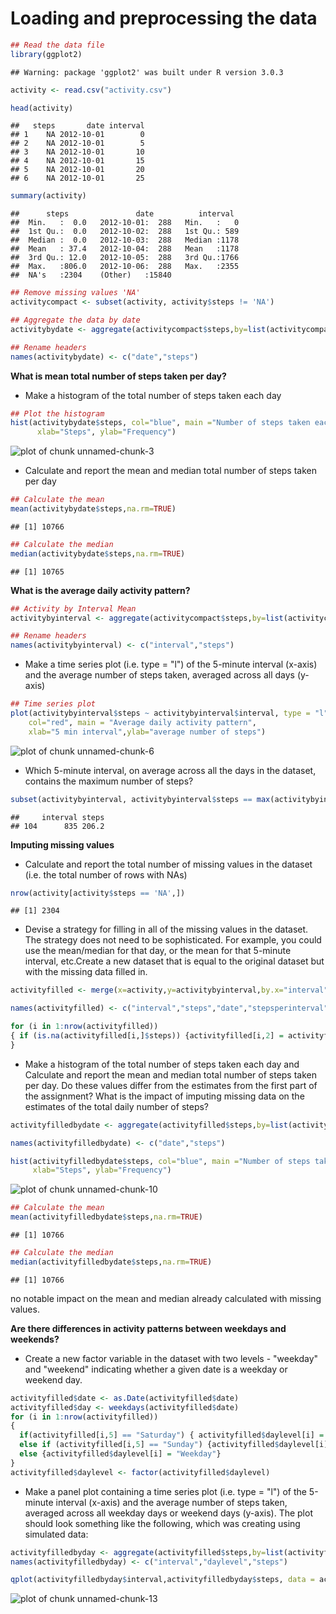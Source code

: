**Loading and preprocessing the data**
======================================


```r
## Read the data file 
library(ggplot2)
```

```
## Warning: package 'ggplot2' was built under R version 3.0.3
```

```r
activity <- read.csv("activity.csv")

head(activity)
```

```
##   steps       date interval
## 1    NA 2012-10-01        0
## 2    NA 2012-10-01        5
## 3    NA 2012-10-01       10
## 4    NA 2012-10-01       15
## 5    NA 2012-10-01       20
## 6    NA 2012-10-01       25
```

```r
summary(activity)
```

```
##      steps               date          interval   
##  Min.   :  0.0   2012-10-01:  288   Min.   :   0  
##  1st Qu.:  0.0   2012-10-02:  288   1st Qu.: 589  
##  Median :  0.0   2012-10-03:  288   Median :1178  
##  Mean   : 37.4   2012-10-04:  288   Mean   :1178  
##  3rd Qu.: 12.0   2012-10-05:  288   3rd Qu.:1766  
##  Max.   :806.0   2012-10-06:  288   Max.   :2355  
##  NA's   :2304    (Other)   :15840
```


```r
## Remove missing values 'NA'
activitycompact <- subset(activity, activity$steps != 'NA')

## Aggregate the data by date
activitybydate <- aggregate(activitycompact$steps,by=list(activitycompact$date),FUN=sum)

## Rename headers
names(activitybydate) <- c("date","steps")
```
**What is mean total number of steps taken per day?**

- Make a histogram of the total number of steps taken each day


```r
## Plot the histogram
hist(activitybydate$steps, col="blue", main ="Number of steps taken each day", 
      xlab="Steps", ylab="Frequency")
```

![plot of chunk unnamed-chunk-3](figure/unnamed-chunk-3.png) 
- Calculate and report the mean and median total number of steps taken per day


```r
## Calculate the mean
mean(activitybydate$steps,na.rm=TRUE)
```

```
## [1] 10766
```

```r
## Calculate the median
median(activitybydate$steps,na.rm=TRUE)
```

```
## [1] 10765
```

**What is the average daily activity pattern?**


```r
## Activity by Interval Mean
activitybyinterval <- aggregate(activitycompact$steps,by=list(activitycompact$interval),FUN=mean)

## Rename headers
names(activitybyinterval) <- c("interval","steps")
```

- Make a time series plot (i.e. type = "l") of the 5-minute interval (x-axis) and the average number of steps taken, averaged across all days (y-axis)


```r
## Time series plot
plot(activitybyinterval$steps ~ activitybyinterval$interval, type = "l", 
    col="red", main = "Average daily activity pattern", 
    xlab="5 min interval",ylab="average number of steps")
```

![plot of chunk unnamed-chunk-6](figure/unnamed-chunk-6.png) 

- Which 5-minute interval, on average across all the days in the dataset, contains the maximum number of steps?

```r
subset(activitybyinterval, activitybyinterval$steps == max(activitybyinterval$steps))
```

```
##     interval steps
## 104      835 206.2
```

**Imputing missing values**

- Calculate and report the total number of missing values in the dataset (i.e. the total number of rows with NAs)


```r
nrow(activity[activity$steps == 'NA',])
```

```
## [1] 2304
```

- Devise a strategy for filling in all of the missing values in the dataset. The strategy does not need to be sophisticated. For example, you could use the mean/median for that day, or the mean for that 5-minute interval, etc.Create a new dataset that is equal to the original dataset but with the missing data filled in.


```r
activityfilled <- merge(x=activity,y=activitybyinterval,by.x="interval",by.y="interval")

names(activityfilled) <- c("interval","steps","date","stepsperinterval")

for (i in 1:nrow(activityfilled))
{ if (is.na(activityfilled[i,]$steps)) {activityfilled[i,2] = activityfilled[i,4]}
}
```

- Make a histogram of the total number of steps taken each day and Calculate and report the mean and median total number of steps taken per day. Do these values differ from the estimates from the first part of the assignment? What is the impact of imputing missing data on the estimates of the total daily number of steps?


```r
activityfilledbydate <- aggregate(activityfilled$steps,by=list(activityfilled$date),FUN=sum)

names(activityfilledbydate) <- c("date","steps")

hist(activityfilledbydate$steps, col="blue", main ="Number of steps taken each day", 
     xlab="Steps", ylab="Frequency")
```

![plot of chunk unnamed-chunk-10](figure/unnamed-chunk-10.png) 


```r
## Calculate the mean
mean(activityfilledbydate$steps,na.rm=TRUE)
```

```
## [1] 10766
```

```r
## Calculate the median
median(activityfilledbydate$steps,na.rm=TRUE)
```

```
## [1] 10766
```

no notable impact on the mean and median already calculated with missing values.

**Are there differences in activity patterns between weekdays and weekends?**

- Create a new factor variable in the dataset with two levels - "weekday" and "weekend" indicating whether a given date is a weekday or weekend day.


```r
activityfilled$date <- as.Date(activityfilled$date)
activityfilled$day <- weekdays(activityfilled$date)
for (i in 1:nrow(activityfilled)) 
{ 
  if(activityfilled[i,5] == "Saturday") { activityfilled$daylevel[i] = "Weekend"} 
  else if (activityfilled[i,5] == "Sunday") {activityfilled$daylevel[i] = "Weekend"} 
  else {activityfilled$daylevel[i] = "Weekday"} 
}
activityfilled$daylevel <- factor(activityfilled$daylevel)
```


- Make a panel plot containing a time series plot (i.e. type = "l") of the 5-minute interval (x-axis) and the average number of steps taken, averaged across all weekday days or weekend days (y-axis). The plot should look something like the following, which was creating using simulated data:


```r
activityfilledbyday <- aggregate(activityfilled$steps,by=list(activityfilled$interval,activityfilled$daylevel),FUN=mean)
names(activityfilledbyday) <- c("interval","daylevel","steps")

qplot(activityfilledbyday$interval,activityfilledbyday$steps, data = activityfilledbyday,facets = .~daylevel, xlab = "5 min interval", ylab= "average steps") +geom_line() 
```

![plot of chunk unnamed-chunk-13](figure/unnamed-chunk-13.png) 
